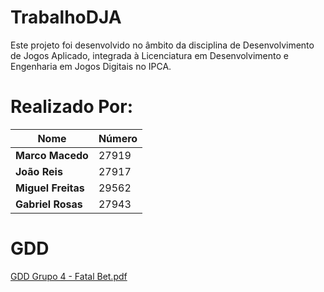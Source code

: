 # TrabalhoDJA
Este projeto foi desenvolvido no âmbito da disciplina de Desenvolvimento de Jogos Aplicado, integrada à Licenciatura em Desenvolvimento e Engenharia em Jogos Digitais no IPCA.

# __Realizado Por:__

| Nome            | Número  |
|----------------|--------|
| **Marco Macedo** | 27919  |
| **João Reis**   | 27917  |
| **Miguel Freitas** | 29562  |
| **Gabriel Rosas** | 27943  |

# GDD
[GDD Grupo 4 - Fatal Bet.pdf](https://github.com/user-attachments/files/20641400/GDD.Grupo.4.-.Fatal.Bet.pdf)
